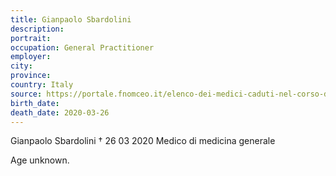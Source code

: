 ```yaml
---
title: Gianpaolo Sbardolini
description: 
portrait: 
occupation: General Practitioner
employer: 
city: 
province: 
country: Italy
source: https://portale.fnomceo.it/elenco-dei-medici-caduti-nel-corso-dellepidemia-di-covid-19/
birth_date: 
death_date: 2020-03-26
---
```


Gianpaolo Sbardolini † 26 03 2020
Medico di medicina generale

Age unknown.